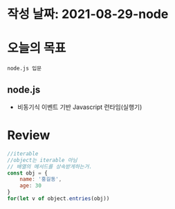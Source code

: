 # 작성 날짜: 2021-08-29-node
# 오늘의 목표
	node.js 입문

## node.js
+ 비동기식 이벤트 기반  Javascript 런타임(실행기)
# Review
```js
//iterable
//object는 iterable 아님
// 배열의 메서드를 상속받게하는거.
const obj = {
	name: '홍길동',
	age: 30
}
for(let v of object.entries(obj))
```
